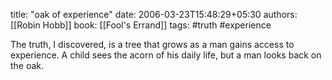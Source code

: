 
title: "oak of experience"
date: 2006-03-23T15:48:29+05:30
authors: [[Robin Hobb]]
book: [[Fool's Errand]]
tags: #truth #experience

The truth, I discovered, is a tree that grows as a man gains access to experience. A child sees the acorn of his daily life, but a man looks back on the oak.
